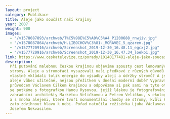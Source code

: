 ```yaml
---
layout: project
category: Publikace
title: Aleje jako součást naší krajiny
year: 2007
weight: 900
images:
  - "/v1578087893/archweb/T%C5%98E%C5%A0%C5%A4_P1200688_rnwjiv.jpg"
  - "/v1578087864/archweb/H.LIBOCHOV%C3%81-_MORAVEC_5_qzarem.jpg"
  - "/v1577720916/archweb/Screenshot_2019-12-30_16.48.11_egcxj2.jpg"
  - "/v1577720916/archweb/Screenshot_2019-12-30_16.47.34_loekb1.jpg"
link: https://www.ceskatelevize.cz/porady/10140177481-aleje-jako-soucast-nasi-krajiny/20756223079
description:
  Při putování malebnou českou krajinou objevíme spousty cest lemovaných
  stromy. Aleje a stromořadí vysazovali naši předkové z různých důvodů. Proč lidé
  vlastně vkládali tolik energie do výsadby alejí a údržby stromů? A jsou dneska tyto
  aleje vůbec užitečné, nejsou přežitkem v dnešní moderní době? Vypravme se tedy s
  průvodcem Václavem Cilkem krajinou a odpovězme si pak sami na tyto otázky. Cestou
  se potkáme s fotografkou Hanou Rysovou, jejíž láskou je fotografování stromů, se
  zahradními architekty Markétou Veličkovou a Petrem Veličkou, s ekologem Jiřím Klimešem
  a s mnoha alejemi, které tvoří monumentální chodby se stromy, kvůli kterým stojí
  zato zdvihnout hlavu k nebi. Pořad natočila režisérka Ljuba Václavová s kameramanem
  Josefem Nekvasilem.
---
```

